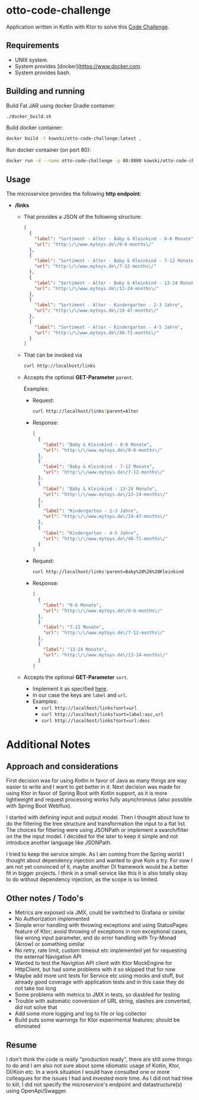 # otto-code-challenge

Application written in Kotlin with Ktor to solve this
[Code Challenge](https://github.com/aacml/Recruiting/wiki/Cloud-Software-Engineer-Code-Challenge).

## Requirements
- UNIX system.
- System provides [docker](https://www.docker.com.
- System provides bash.

## Building and running
Build Fat JAR using docker Gradle container:
```bash
./docker_build.sh
```

Build docker container:
```bash
docker build -t kowski/otto-code-challenge:latest .
```

Run docker container (on port 80):
```bash
docker run -d --name otto-code-challenge -p 80:8080 kowski/otto-code-challenge:latest
```

## Usage
The microservice provides the following **http endpoint**:
* **/links**
    * That provides a JSON of the following structure:
        ```json
        [
          {
            "label": "Sortiment - Alter - Baby & Kleinkind - 0-6 Monate",
            "url": "http:\/\/www.mytoys.de\/0-6-months\/"
          },
          {
            "label": "Sortiment - Alter - Baby & Kleinkind - 7-12 Monate",
            "url": "http:\/\/www.mytoys.de\/7-12-months\/"
          },
          {
            "label": "Sortiment - Alter - Baby & Kleinkind - 13-24 Monate",
            "url": "http:\/\/www.mytoys.de\/13-24-months\/"
          },
          {
            "label": "Sortiment - Alter - Kindergarten - 2-3 Jahre",
            "url": "http:\/\/www.mytoys.de\/24-47-months\/"
          },
          {
            "label": "Sortiment - Alter - Kindergarten - 4-5 Jahre",
            "url": "http:\/\/www.mytoys.de\/48-71-months\/"
          }
        ]
        ```
    * That can be invoked via
        ```bash
        curl http://localhost/links
        ```
    * Accepts the optional **GET-Parameter** `parent`.

        Examples:
        * Request:
            ```bash
            curl http://localhost/links?parent=Alter
            ```
        * Response:
            ```json
            [
              {
                "label": "Baby & Kleinkind - 0-6 Monate",
                "url": "http:\/\/www.mytoys.de\/0-6-months\/"
              },
              {
                "label": "Baby & Kleinkind - 7-12 Monate",
                "url": "http:\/\/www.mytoys.de\/7-12-months\/"
              },
              {
                "label": "Baby & Kleinkind - 13-24 Monate",
                "url": "http:\/\/www.mytoys.de\/13-24-months\/"
              },
              {
                "label": "Kindergarten - 2-3 Jahre",
                "url": "http:\/\/www.mytoys.de\/24-47-months\/"
              },
              {
                "label": "Kindergarten - 4-5 Jahre",
                "url": "http:\/\/www.mytoys.de\/48-71-months\/"
              }
            ]
            ```
        * Request:
            ```bash
            curl http://localhost/links?parent=Baby%20%26%20Kleinkind
            ```
        * Response:
            ```json
            [
              {
                "label": "0-6 Monate",
                "url": "http:\/\/www.mytoys.de\/0-6-months\/"
              },
              {
                "label": "7-12 Monate",
                "url": "http:\/\/www.mytoys.de\/7-12-months\/"
              },
              {
                "label": "13-24 Monate",
                "url": "http:\/\/www.mytoys.de\/13-24-months\/"
              }
            ]
            ```
    * Accepts the optional **GET-Parameter** `sort`.
        * Implement it as specified [here](https://specs.openstack.org/openstack/api-wg/guidelines/pagination_filter_sort.html#sorting).
        * In our case the keys are `label` and `url`.
        * Examples:
            * `curl http://localhost/links?sort=url`
            * `curl http://localhost/links?sort=label:asc,url`
            * `curl http://localhost/links?sort=url:desc`


            
# Additional Notes

## Approach and considerations 

First decision was for using Kotlin in favor of Java as many things are way easier to write and I want to get better in it.
Next decision was made for using Ktor in favor of Spring Boot with Kotlin support, as it is more lightweight and request
processing works fully asynchronous (also possible with Spring Boot Webflux).

I started with defining input and output model. Then I thought about how to do the filtering the tree structure and 
transformation the input to a flat list. The choices for filtering were using JSONPath or implement a search/filter 
on the the input model. I decided for the later to keep it simple and not introduce another language like JSONPath.

I tried to keep the service simple. As I am coming from the Spring world I thought about dependency injection and wanted
to give Koin a try. For now I am not yet convinced of it, maybe another DI framework would be a better fit in bigger projects.
I think in a small service like this it is also totally okay to do without dependency injection, as the scope is so limited.

## Other notes / Todo's

- Metrics are exposed via JMX, could be switched to Grafana or similar
- No Authorization implemented
- Simple error handling with throwing exceptions and using StatusPages feature of Ktor; avoid throwing of exceptions in non
exceptional cases, like wrong input parameter, and do error handling with Try-Monad (Arrow) or something similar 
- No retry, rate limit, custom timeout etc implemented yet for requesting the external Navigation API
- Wanted to test the Navigtion API client with Ktor MockEngine for HttpClient, but had some problems with it so skipped that for now
- Maybe add more unit tests for Service etc using mocks and stuff, but already good coverage with application tests and in this case they
do not take too long
- Some problems with metrics to JMX in tests, so diasbled for testing
- Trouble with automatic conversion of URL string, slashes are converted, did not solve that
- Add some more logging and log to file or log collector
- Build puts some warnings for Ktor experimental features; should be eliminated


## Resume

I don't think the code is really "production ready", there are still some things to do and I am also not sure about some
idiomatic usage of Kotlin, Ktor, DI/Koin etc. In a work situation I would have consulted one or more colleagues for the
issues I had and invested more time.
As I did not had time to kill, I did not specify the microservice's endpoint and datastructure(s) using OpenApi/Swagger.
